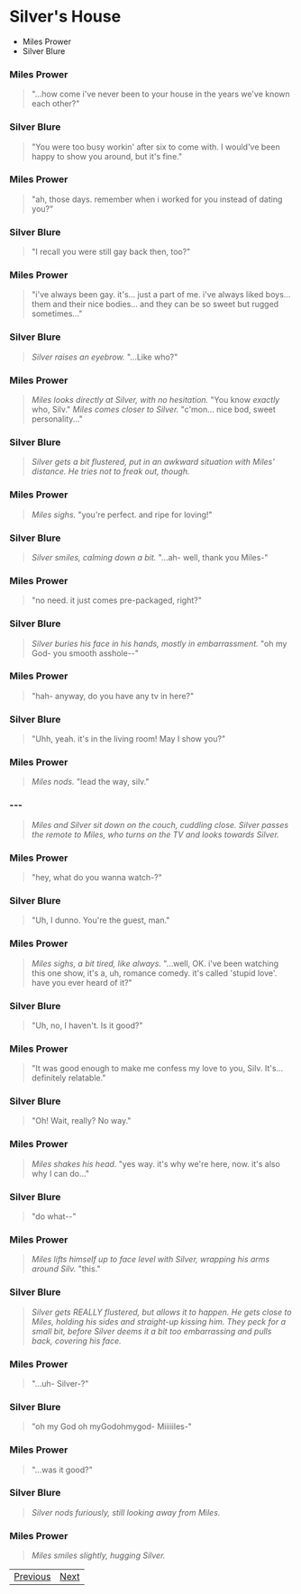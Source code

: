 # Silver's House
- Miles Prower
- Silver Blure

### Miles Prower

> "...how come i've never been to your house in the years we've known each other?"

### Silver Blure

> "You were too busy workin' after six to come with. I would've been happy to show you around, but it's fine."

### Miles Prower

> "ah, those days. remember when i worked for you instead of dating you?"

### Silver Blure

> "I recall you were still gay back then, too?"

### Miles Prower

> "i've always been gay. it's... just a part of me. i've always liked boys... them and their nice bodies... and they can be so sweet but rugged sometimes..."

### Silver Blure

> *Silver raises an eyebrow.* "...Like who?"

### Miles Prower

> *Miles looks directly at Silver, with no hesitation.* "You know *exactly* who, Silv." *Miles comes closer to Silver.* "c'mon... nice bod, sweet personality..."

### Silver Blure

> *Silver gets a bit flustered, put in an awkward situation with Miles' distance. He tries not to freak out, though.*

### Miles Prower

> *Miles sighs.* "you're perfect. and ripe for loving!"

### Silver Blure

> *Silver smiles, calming down a bit.* "...ah- well, thank you Miles-"

### Miles Prower

> "no need. it just comes pre-packaged, right?"

### Silver Blure

> *Silver buries his face in his hands, mostly in embarrassment.* "oh my God- you smooth asshole--"

### Miles Prower

> "hah- anyway, do you have any tv in here?"

### Silver Blure

> "Uhh, yeah. it's in the living room! May I show you?"

### Miles Prower

> *Miles nods.* "lead the way, silv."

### ---

> *Miles and Silver sit down on the couch, cuddling close. Silver passes the remote to Miles, who turns on the TV and looks towards Silver.*

### Miles Prower

> "hey, what do you wanna watch-?"

### Silver Blure

> "Uh, I dunno. You're the guest, man."

### Miles Prower

> *Miles sighs, a bit tired, like always.* "...well, OK. i've been watching this one show, it's a, uh, romance comedy. it's called 'stupid love'. have you ever heard of it?"

### Silver Blure

> "Uh, no, I haven't. Is it good?"

### Miles Prower

> "It was good enough to make me confess my love to you, Silv. It's... definitely relatable."

### Silver Blure

> "Oh! Wait, really? No way."

### Miles Prower

> *Miles shakes his head.* "yes way. it's why we're here, now. it's also why I can do..."

### Silver Blure

> "do what--"

### Miles Prower

> *Miles lifts himself up to face level with Silver, wrapping his arms around Silv.* "this."

### Silver Blure

> *Silver gets REALLY flustered, but allows it to happen. He gets close to Miles, holding his sides and straight-up kissing him. They peck for a small bit, before Silver deems it a bit too embarrassing and pulls back, covering his face.*

### Miles Prower

> "...uh- Silver-?"

### Silver Blure

> "oh my God oh myGodohmygod- Miiiiiles-"

### Miles Prower

> "...was it good?"

### Silver Blure

> *Silver nods furiously, still looking away from Miles.*

### Miles Prower

> *Miles smiles slightly, hugging Silver.*


|  |  |
| --- | --- |
| [Previous](https://meowcatheorange.github.io/Dizzy-AU/story/human-readable/AAI_IceCreamStore) | [Next](https://meowcatheorange.github.io/Dizzy-AU/story/human-readable/AAK_SilversHouse) |